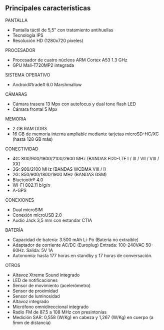 ## Principales características

PANTALLA

* Pantalla táctil de 5,5" con tratamiento antihuellas
* Tecnología IPS
* Resolución HD (1280x720 píxeles)

PROCESADOR

* Procesador de cuatro núcleos ARM Cortex A53 1.3 GHz
* GPU Mali-T720MP2 integrada

SISTEMA OPERATIVO

* Android#trade# 6.0 Marshmallow

CÁMARAS

* Cámara trasera 13 Mpx con autofocus y dual tone flash LED
* Cámara frontal 5 Mpx

MEMORIA

* 2 GB RAM DDR3
* 16 GB de memoria interna ampliable mediante tarjetas microSD-HC/XC (hasta 128 GB más)

CONECTIVIDAD

* 4G: 800/900/1800/2100/2600 MHz (BANDAS FDD-LTE I / III / VII / VIII / XX)
* 3G: 900/2100 MHz (BANDAS WCDMA VIII / I)
* 2G: 850/900/1800/1900 MHz (BANDAS GSM)
* Bluetooth® 4.0
* WI-FI 802.11 b/g/n
* A-GPS

CONEXIONES

* Dual microSIM
* Conexión microUSB 2.0
* Audio Jack 3,5 mm con estandar CTIA

BATERÍA

* Capacidad de batería: 3.500 mAh Li-Po (Batería no extraíble)
* Adaptador de corriente AC/DC (Europlug) Entrada: 100-240VAC 50-60Hz. Salida: 5V 1A
* Autonomía: hasta 177 horas en standby y 17 horas de conversación.

OTROS

* Altavoz Xtreme Sound integrado
* LED de notificaciones
* Sensor de movimiento (acelerómetro)
* Sensor de proximidad
* Sensor de luminosidad
* Altavoz integrado
* Micrófono omnidireccional integrado
* Radio FM de 87.5 a 108 MHz con presintonías
* Medición SAR: 0,558 (W/Kg) en cabeza y 1,267 (W/Kg) en cuerpo (a 5mm de distancia)

